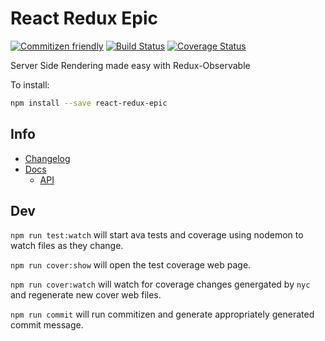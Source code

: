 # React Redux Epic

[![Commitizen friendly](https://img.shields.io/badge/commitizen-friendly-brightgreen.svg)](http://commitizen.github.io/cz-cli/) [![Build Status](https://travis-ci.org/BerkeleyTrue/react-redux-epic.svg?branch=master)](https://travis-ci.org/BerkeleyTrue/react-redux-epic) [![Coverage Status](https://coveralls.io/repos/github/BerkeleyTrue/react-redux-epic/badge.svg?branch=master)](https://coveralls.io/github/BerkeleyTrue/react-redux-epic?branch=master)

Server Side Rendering made easy with Redux-Observable

To install:

```bash
npm install --save react-redux-epic
```
## Info

* [Changelog](/CHANGELOG.md)
* [Docs](/docs)
  * [API](/docs/api)

## Dev


`npm run test:watch` will start ava tests and coverage using nodemon to watch
files as they change.

`npm run cover:show` will open the test coverage web page.

`npm run cover:watch` will watch for coverage changes genergated by `nyc` and
regenerate new cover web files.

`npm run commit` will run commitizen and generate appropriately generated commit
message.
